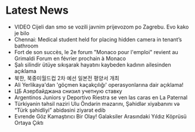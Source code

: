 # Latest News
-  VIDEO Cijeli dan smo se vozili javnim prijevozom po Zagrebu. Evo kako je bilo
-  Chennai: Medical student held for placing hidden camera in tenant’s bathroom
-  Fort de son succès, le 2e forum "Monaco pour l'emploi" revient au Grimaldi Forum en février prochain à Monaco
-  Şalı silindir ütüye sıkışarak hayatını kaybeden kadının ailesinden açıklama
-  북한, 북중미월드컵 2차 예선 일본전 평양서 개최
-  Ali Yerlikaya'dan 'göçmen kaçakçılığı' operasyonlarına dair açıklama!
-  ЦБ Азербайджана снизил учетную ставку
-  Argentinos Juniors y Deportivo Riestra se ven las caras en La Paternal
-  Türkiyənin təhsil naziri Ulu Öndərin məzarını, Şəhidlər xiyabanını və “Türk şəhidliyi” abidəsini ziyarət edib
-  Evrende Göz Kamaştırıcı Bir Olay! Galaksiler Arasındaki Yıldız Köprüsü Ortaya Çıktı
